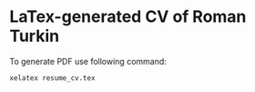 # LaTex-generated CV of Roman Turkin

To generate PDF use following command:

`xelatex resume_cv.tex`
